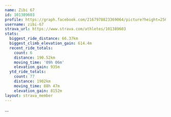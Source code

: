 ```yaml
---
name: Zibi 67
id: 101389603
profile: https://graph.facebook.com/2167978823369064/picture?height=256&width=256
username: zibi-67
strava_url: https://www.strava.com/athletes/101389603
stats:
  biggest_ride_distance: 66.37km
  biggest_climb_elevation_gain: 614.4m
  recent_ride_totals:
    count: 6
    distance: 190.52km
    moving_time: '09h 06m'
    elevation_gain: 935m
  ytd_ride_totals:
    count: 77
    distance: 1902km
    moving_time: 88h 47m
    elevation_gain: 8152m
layout: strava_member
--- 
```

...
